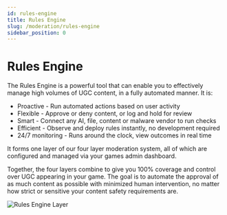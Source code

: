 ```yaml
---
id: rules-engine
title: Rules Engine
slug: /moderation/rules-engine
sidebar_position: 0
---
```


# Rules Engine

The Rules Engine is a powerful tool that can enable you to effectively manage high volumes of UGC content, in a fully automated manner.  It is:

* Proactive - Run automated actions based on user activity
* Flexible - Approve or deny content, or log and hold for review
* Smart - Connect any AI, file, content or malware vendor to run checks
* Efficient - Observe and deploy rules instantly, no development required
* 24/7 monitoring - Runs around the clock, view outcomes in real time

It forms one layer of our four layer moderation system, all of which are configured and managed via your games admin dashboard.

Together, the four layers combine to give you 100% coverage and control over UGC appearing in your game. The goal is to automate the approval of as much content as possible with minimized human intervention, no matter how strict or sensitive your content safety requirements are.

![Rules Engine Layer](/img/rules-engine-layers.png)